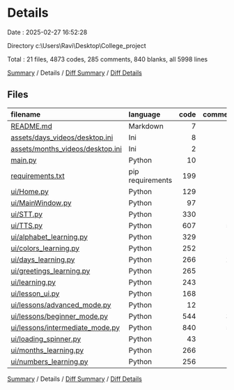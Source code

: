 # Details

Date : 2025-02-27 16:52:28

Directory c:\\Users\\Ravi\\Desktop\\College_project

Total : 21 files,  4873 codes, 285 comments, 840 blanks, all 5998 lines

[Summary](results.md) / Details / [Diff Summary](diff.md) / [Diff Details](diff-details.md)

## Files
| filename | language | code | comment | blank | total |
| :--- | :--- | ---: | ---: | ---: | ---: |
| [README.md](/README.md) | Markdown | 7 | 0 | 0 | 7 |
| [assets/days_videos/desktop.ini](/assets/days_videos/desktop.ini) | Ini | 8 | 0 | 1 | 9 |
| [assets/months_videos/desktop.ini](/assets/months_videos/desktop.ini) | Ini | 2 | 0 | 1 | 3 |
| [main.py](/main.py) | Python | 10 | 0 | 2 | 12 |
| [requirements.txt](/requirements.txt) | pip requirements | 199 | 0 | 0 | 199 |
| [ui/Home.py](/ui/Home.py) | Python | 129 | 1 | 30 | 160 |
| [ui/MainWindow.py](/ui/MainWindow.py) | Python | 97 | 14 | 23 | 134 |
| [ui/STT.py](/ui/STT.py) | Python | 330 | 12 | 61 | 403 |
| [ui/TTS.py](/ui/TTS.py) | Python | 607 | 51 | 141 | 799 |
| [ui/alphabet_learning.py](/ui/alphabet_learning.py) | Python | 329 | 15 | 58 | 402 |
| [ui/colors_learning.py](/ui/colors_learning.py) | Python | 252 | 13 | 45 | 310 |
| [ui/days_learning.py](/ui/days_learning.py) | Python | 266 | 20 | 47 | 333 |
| [ui/greetings_learning.py](/ui/greetings_learning.py) | Python | 265 | 18 | 50 | 333 |
| [ui/learning.py](/ui/learning.py) | Python | 243 | 16 | 47 | 306 |
| [ui/lesson_ui.py](/ui/lesson_ui.py) | Python | 168 | 5 | 35 | 208 |
| [ui/lessons/advanced_mode.py](/ui/lessons/advanced_mode.py) | Python | 12 | 0 | 5 | 17 |
| [ui/lessons/beginner_mode.py](/ui/lessons/beginner_mode.py) | Python | 544 | 30 | 63 | 637 |
| [ui/lessons/intermediate_mode.py](/ui/lessons/intermediate_mode.py) | Python | 840 | 55 | 125 | 1,020 |
| [ui/loading_spinner.py](/ui/loading_spinner.py) | Python | 43 | 1 | 11 | 55 |
| [ui/months_learning.py](/ui/months_learning.py) | Python | 266 | 17 | 48 | 331 |
| [ui/numbers_learning.py](/ui/numbers_learning.py) | Python | 256 | 17 | 47 | 320 |

[Summary](results.md) / Details / [Diff Summary](diff.md) / [Diff Details](diff-details.md)